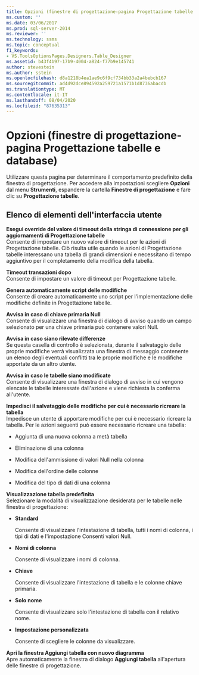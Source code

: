 ```yaml
---
title: Opzioni (finestre di progettazione-pagina Progettazione tabelle e database) | Microsoft Docs
ms.custom: ''
ms.date: 03/06/2017
ms.prod: sql-server-2014
ms.reviewer: ''
ms.technology: ssms
ms.topic: conceptual
f1_keywords:
- VS.ToolsOptionsPages.Designers.Table_Designer
ms.assetid: b43f4b97-17b9-4004-a824-f77b9e145741
author: stevestein
ms.author: sstein
ms.openlocfilehash: d8a1218b4ea1ae9c6f9cf734bb33a2a4bebcb167
ms.sourcegitcommit: ad4d92dce894592a259721a1571b1d8736abacdb
ms.translationtype: MT
ms.contentlocale: it-IT
ms.lasthandoff: 08/04/2020
ms.locfileid: "87635313"
---
```

# <a name="options-designers-table-and-database-designers-page"></a>Opzioni (finestre di progettazione-pagina Progettazione tabelle e database)
  Utilizzare questa pagina per determinare il comportamento predefinito della finestra di progettazione. Per accedere alla impostazioni scegliere **Opzioni** dal menu **Strumenti**, espandere la cartella **Finestre di progettazione** e fare clic su **Progettazione tabelle**.  
  
## <a name="ui-element-list"></a>Elenco di elementi dell'interfaccia utente  
 **Esegui override del valore di timeout della stringa di connessione per gli aggiornamenti di Progettazione tabelle**  
 Consente di impostare un nuovo valore di timeout per le azioni di Progettazione tabelle. Ciò risulta utile quando le azioni di Progettazione tabelle interessano una tabella di grandi dimensioni e necessitano di tempo aggiuntivo per il completamento della modifica della tabella.  
  
 **Timeout transazioni dopo**  
 Consente di impostare un valore di timeout per Progettazione tabelle.  
  
 **Genera automaticamente script delle modifiche**  
 Consente di creare automaticamente uno script per l'implementazione delle modifiche definite in Progettazione tabelle.  
  
 **Avvisa in caso di chiave primaria Null**  
 Consente di visualizzare una finestra di dialogo di avviso quando un campo selezionato per una chiave primaria può contenere valori Null.  
  
 **Avvisa in caso siano rilevate differenze**  
 Se questa casella di controllo è selezionata, durante il salvataggio delle proprie modifiche verrà visualizzata una finestra di messaggio contenente un elenco degli eventuali conflitti tra le proprie modifiche e le modifiche apportate da un altro utente.  
  
 **Avvisa in caso le tabelle siano modificate**  
 Consente di visualizzare una finestra di dialogo di avviso in cui vengono elencate le tabelle interessate dall'azione e viene richiesta la conferma all'utente.  
  
 **Impedisci il salvataggio delle modifiche per cui è necessario ricreare la tabella**  
 Impedisce un utente di apportare modifiche per cui è necessario ricreare la tabella. Per le azioni seguenti può essere necessario ricreare una tabella:  
  
-   Aggiunta di una nuova colonna a metà tabella  
  
-   Eliminazione di una colonna  
  
-   Modifica dell'ammissione di valori Null nella colonna  
  
-   Modifica dell'ordine delle colonne  
  
-   Modifica del tipo di dati di una colonna  
  
 **Visualizzazione tabella predefinita**  
 Selezionare la modalità di visualizzazione desiderata per le tabelle nelle finestra di progettazione:  
  
-   **Standard**  
  
     Consente di visualizzare l'intestazione di tabella, tutti i nomi di colonna, i tipi di dati e l'impostazione Consenti valori Null.  
  
-   **Nomi di colonna**  
  
     Consente di visualizzare i nomi di colonna.  
  
-   **Chiave**  
  
     Consente di visualizzare l'intestazione di tabella e le colonne chiave primaria.  
  
-   **Solo nome**  
  
     Consente di visualizzare solo l'intestazione di tabella con il relativo nome.  
  
-   **Impostazione personalizzata**  
  
     Consente di scegliere le colonne da visualizzare.  
  
 **Apri la finestra Aggiungi tabella con nuovo diagramma**  
 Apre automaticamente la finestra di dialogo **Aggiungi tabella** all'apertura delle finestre di progettazione.  
  
  
